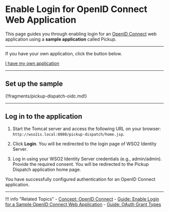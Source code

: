 # Enable Login for OpenID Connect Web Application

This page guides you through enabling login for an [OpenID Connect](../../../concepts/authentication/intro-oidc) web application using a **sample application** called Pickup. 

----
If you have your own application, click the button below.

<a class="samplebtn_a" href="../../guides/login/webapp-oidc"   rel="nofollow noopener">I have my own application</a>

----

## Set up the sample

{!fragments/pickup-dispatch-oidc.md!}

----

## Log in to the application

1. Start the Tomcat server and access the following URL on your browser: `http://wso2is.local:8080/pickup-dispatch/home.jsp`.

2. Click **Login**. You will be redirected to the login page of WSO2 Identity Server. 

3. Log in using your WSO2 Identity Server credentials (e.g., admin/admin). Provide the required consent. You will be redirected to the Pickup Dispatch application home page.

You have successfully configured authentication for an OpenID Connect application.

----

!!! info "Related Topics"
    - [Concept: OpenID Connect](../../../concepts/authentication/intro-oidc)
    - [Guide: Enable Login for a Sample OpenID Connect Web Application](../../../guides/login/webapp-oidc)
    - [Guide: OAuth Grant Types](../../../guides/access-delegation/oauth-grant-types)





